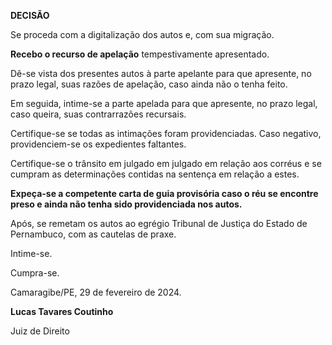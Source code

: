 **DECISÃO**

Se proceda com a digitalização dos autos e, com sua migração.

**Recebo o recurso de apelação** tempestivamente apresentado.

Dê-se vista dos presentes autos à parte apelante para que apresente, no
prazo legal, suas razões de apelação, caso ainda não o tenha feito.

Em seguida, intime-se a parte apelada para que apresente, no prazo
legal, caso queira, suas contrarrazões recursais.

Certifique-se se todas as intimações foram providenciadas. Caso
negativo, providenciem-se os expedientes faltantes.

Certifique-se o trânsito em julgado em julgado em relação aos corréus e
se cumpram as determinações contidas na sentença em relação a estes.

**Expeça-se a competente carta de guia provisória caso o réu se encontre
preso e ainda não tenha sido providenciada nos autos.**

Após, se remetam os autos ao egrégio Tribunal de Justiça do Estado de
Pernambuco, com as cautelas de praxe.

Intime-se.

Cumpra-se.

Camaragibe/PE, 29 de fevereiro de 2024.

**Lucas Tavares Coutinho**

Juiz de Direito
